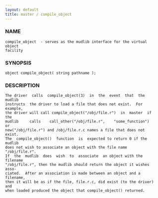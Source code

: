 ```yaml
---
layout: default
title: master / compile_object
---
```


### NAME

    compile_object  - serves as the mudlib interface for the virtual object
    facility

### SYNOPSIS

    object compile_object( string pathname );

### DESCRIPTION

    The driver  calls  compile_object(3)  in  the  event  that  the  mudlib
    instructs  the driver to load a file that does not exist.  For example,
    the driver will call compile_object("/obj/file.r")  in  master  if  the
    mudlib     calls    call_other("/obj/file.r",    "some_function")    or
    new("/obj/file.r") and /obj/file.r.c names a file that does not  exist.
    The  compile_object()  function  is  expected to return 0 if the mudlib
    does not wish to associate an object with the file name  "/obj/file.r".
    If  the  mudlib  does  wish  to  associate  an object with the filename
    "/obj/file.r", then the mudlib should return the object it wishes asso‐
    ciated.  After an association is made between an object and a filename,
    then it will be as if the file, file.r.c, did exist (to the driver) and
    when loaded produced the object that compile_object() returned.

